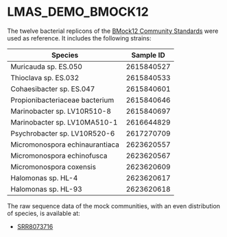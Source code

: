 # LMAS_DEMO_BMOCK12

The twelve bacterial replicons of the [BMock12 Community Standards](https://www.nature.com/articles/s41597-019-0287-z#Abs1)
were used as reference. It includes the following strains: 

| Species                        | Sample ID  |
|--------------------------------|------------|
| Muricauda   sp. ES.050         | 2615840527 |
| Thioclava sp. ES.032           | 2615840533 |
| Cohaesibacter sp. ES.047       | 2615840601 |
| Propionibacteriaceae bacterium | 2615840646 |
| Marinobacter sp. LV10R510-8    | 2615840697 |
| Marinobacter sp. LV10MA510-1   | 2616644829 |
| Psychrobacter sp. LV10R520-6   | 2617270709 |
| Micromonospora echinaurantiaca | 2623620557 |
| Micromonospora echinofusca     | 2623620567 |
| Micromonospora coxensis        | 2623620609 |
| Halomonas sp. HL-4             | 2623620617 |
| Halomonas sp. HL-93            | 2623620618 |

The raw sequence data of the mock communities, with an even distribution of species, is available at:

- [SRR8073716](https://www.ebi.ac.uk/ena/browser/view/SRR8073716?show=reads)
